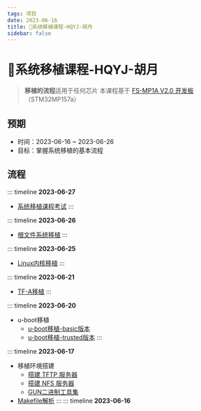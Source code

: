 ```yaml
---
tags: 项目
date: 2023-06-16
title: 📇系统移植课程-HQYJ-胡月
sidebar: false
---
```

# 📇系统移植课程-HQYJ-胡月

> **移植的流程**适用于任何芯片
> 本课程基于 [FS-MP1A V2.0 开发板](FS-MP1A%20V2.0%20开发板.md)（STM32MP157a）

## 预期

- 时间：2023-06-16 ~ 2023-06-26
- 目标：掌握系统移植的基本流程

## 流程
>

::: timeline **2023-06-27**
- [系统移植课程考试](系统移植课程考试-HQYJ.md)
:::

::: timeline **2023-06-26**
- [根文件系统移植](根文件系统移植.md)
:::

::: timeline **2023-06-25**
- [Linux内核移植](Linux内核移植.md)
:::

::: timeline **2023-06-21**
- [TF-A移植](TF-A移植.md)
:::

::: timeline **2023-06-20**
- u-boot移植
	- [u-boot移植-basic版本](u-boot移植-basic版本.md)
	- [u-boot移植-trusted版本](u-boot移植-trusted版本.md)
:::
	
::: timeline **2023-06-17**
- 移植环境搭建
	- [搭建 TFTP 服务器](搭建%20TFTP%20服务器.md)
	- [搭建 NFS 服务器](搭建%20NFS%20服务器.md)
	- [GUN二进制工具集](GUN二进制工具集.md)
- [Makefile解析](Makefile解析.md)
:::
::: timeline **2023-06-16**